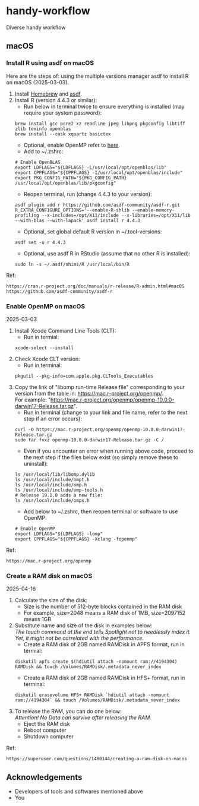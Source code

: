 # handy-workflow
Diverse handy workflow

## macOS

### Install R using asdf on macOS

Here are the steps of: using the multiple versions manager asdf to install R on macOS (2025-03-03).

1. Install [Homebrew](https://brew.sh/) and [asdf](https://asdf-vm.com/guide/getting-started.html).  
2. Install R (version 4.4.3 or similar):
   - Run below in terminal twice to ensure everything is installed (may require your system password):
   ```
   brew install gcc pcre2 xz readline jpeg libpng pkgconfig libtiff zlib texinfo openblas
   brew install --cask xquartz basictex
   ```
   - Optional, enable OpenMP refer to [here](#enable-openmp-on-macos).
   - Add to ~/.zshrc:
   ```
   # Enable OpenBLAS
   export LDFLAGS="${LDFLAGS} -L/usr/local/opt/openblas/lib"
   export CPPFLAGS="${CPPFLAGS} -I/usr/local/opt/openblas/include"
   export PKG_CONFIG_PATH="${PKG_CONFIG_PATH} /usr/local/opt/openblas/lib/pkgconfig"
   ```
   - Reopen terminal, run (change 4.4.3 to your version):
   ```
   asdf plugin add r https://github.com/asdf-community/asdf-r.git
   R_EXTRA_CONFIGURE_OPTIONS='--enable-R-shlib --enable-memory-profiling --x-includes=/opt/X11/include --x-libraries=/opt/X11/lib --with-blas --with-lapack' asdf install r 4.4.3
   ```
   - Optional, set global default R version in ~/.tool-versions:
   ```
   asdf set -u r 4.4.3
   ```
   - Optional, use asdf R in RStudio (assume that no other R is installed):
   ```
   sudo ln -s ~/.asdf/shims/R /usr/local/bin/R
   ```
Ref:
```
https://cran.r-project.org/doc/manuals/r-release/R-admin.html#macOS
https://github.com/asdf-community/asdf-r
```


### Enable OpenMP on macOS

2025-03-03

1. Install Xcode Command Line Tools (CLT):
   - Run in termial:
   ```
   xcode-select --install
   ```
2. Check Xcode CLT version:
   - Run in terminal:
   ```
   pkgutil --pkg-info=com.apple.pkg.CLTools_Executables
   ```
3. Copy the link of "libomp run-time Release file" corresponding to your version from the table in: <https://mac.r-project.org/openmp/>.  
   For example: "https://mac.r-project.org/openmp/openmp-10.0.0-darwin17-Release.tar.gz".
   - Run in terminal (change to your link and file name, refer to the next step if an error occurs):
   ```
   curl -O https://mac.r-project.org/openmp/openmp-10.0.0-darwin17-Release.tar.gz
   sudo tar fvxz openmp-10.0.0-darwin17-Release.tar.gz -C /
   ```
   - Even if you encounter an error when running above code, proceed to the next step if the files below exist (so simply remove these to uninstall):
   ```
   ls /usr/local/lib/libomp.dylib
   ls /usr/local/include/ompt.h
   ls /usr/local/include/omp.h
   ls /usr/local/include/omp-tools.h
   # Release 19.1.0 adds a new file:
   ls /usr/local/include/ompx.h
   ```
   - Add below to ~/.zshrc, then reopen terminal or software to use OpenMP:
   ```
   # Enable OpenMP
   export LDFLAGS="${LDFLAGS} -lomp"
   export CPPFLAGS="${CPPFLAGS} -Xclang -fopenmp"
   ```
Ref:
```
https://mac.r-project.org/openmp
```


### Create a RAM disk on macOS

2025-04-16

1. Calculate the size of the disk:
   - Size is the number of 512-byte blocks contained in the RAM disk
   - For example, size=2048 means a RAM disk of 1MB, size=2097152 means 1GB
2. Substitute name and size of the disk in examples below:  
   *The touch command at the end tells Spotlight not to needlessly index it. Yet, it might not be correlated with the performance.*
   - Create a RAM disk of 2GB named RAMDisk in APFS format, run in termial:
   ```
   diskutil apfs create $(hdiutil attach -nomount ram://4194304) RAMDisk && touch /Volumes/RAMDisk/.metadata_never_index
   ```
   - Create a RAM disk of 2GB named RAMDisk in HFS+ format, run in terminal:
   ```
   diskutil erasevolume HFS+ RAMDisk `hdiutil attach -nomount ram://4194304` && touch /Volumes/RAMDisk/.metadata_never_index
   ```
3. To release the RAM, you can do one below:  
   *Attention! No Data can survive after releasing the RAM.*
   - Eject the RAM disk
   - Reboot computer
   - Shutdown computer

Ref:
```
https://superuser.com/questions/1480144/creating-a-ram-disk-on-macos
```


## Acknowledgements
  - Developers of tools and softwares mentioned above
  - You
